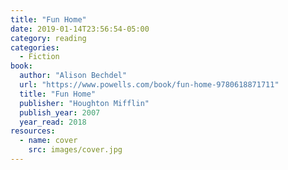 ```yaml
---
title: "Fun Home"
date: 2019-01-14T23:56:54-05:00
category: reading
categories:
  - Fiction
book:
  author: "Alison Bechdel"
  url: "https://www.powells.com/book/fun-home-9780618871711"
  title: "Fun Home"
  publisher: "Houghton Mifflin"
  publish_year: 2007
  year_read: 2018
resources:
  - name: cover
    src: images/cover.jpg
---
```


